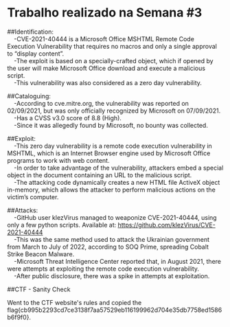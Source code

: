 # Trabalho realizado na Semana #3

##Identification:<br>
&nbsp;&nbsp;&nbsp;&nbsp;-CVE-2021-40444 is a Microsoft Office MSHTML Remote Code Execution Vulnerability that requires no macros and only a single approval to “display content”.<br>
&nbsp;&nbsp;&nbsp;&nbsp;-The exploit is based on a specially-crafted object, which if opened by the user will make Microsoft Office download and execute a malicious script.<br>
&nbsp;&nbsp;&nbsp;&nbsp;-This vulnerability was also considered as a zero day vulnerability.<br>

##Cataloguing:<br>
&nbsp;&nbsp;&nbsp;&nbsp;-According to cve.mitre.org, the vulnerability was reported on 02/09/2021, but was only officially recognized by Microsoft on 07/09/2021.<br>
&nbsp;&nbsp;&nbsp;&nbsp;-Has a CVSS v3.0 score of 8.8 (High).<br>
&nbsp;&nbsp;&nbsp;&nbsp;-Since it was allegedly found by Microsoft, no bounty was collected.<br>

##Exploit:<br>
&nbsp;&nbsp;&nbsp;&nbsp;-This zero day vulnerability is a remote code execution vulnerability in MSHTML, which is an Internet Browser engine used by Microsoft Office programs to work with web content.<br>
&nbsp;&nbsp;&nbsp;&nbsp;-In order to take advantage of the vulnerability, attackers embed a special object in the document containing an URL to the malicious script.<br>
&nbsp;&nbsp;&nbsp;&nbsp;-The attacking code dynamically creates a new HTML file ActiveX object in-memory, which allows the attacker to perform malicious actions on the victim’s computer.<br>

##Attacks:<br>
&nbsp;&nbsp;&nbsp;&nbsp;-GitHub user klezVirus managed to weaponize CVE-2021-40444, using only a few python scripts. Available at: https://github.com/klezVirus/CVE-2021-40444<br>
&nbsp;&nbsp;&nbsp;&nbsp;-This was the same method used to attack the Ukrainian government from March to July of 2022, according to SOQ Prime, spreading Cobalt Strike Beacon Malware.<br>
&nbsp;&nbsp;&nbsp;&nbsp;-Microsoft Threat Intelligence Center reported that, in August 2021, there were attempts at exploiting the remote code execution vulnerability.<br>
&nbsp;&nbsp;&nbsp;&nbsp;-After public disclosure, there was a spike in attempts at exploitation.<br>

##CTF - Sanity Check

Went to the CTF website's rules and copied the flag{cb995b2293cd7ce3138f7aa57529eb116199962d704e35db7758ed1586b6f9f0}.
